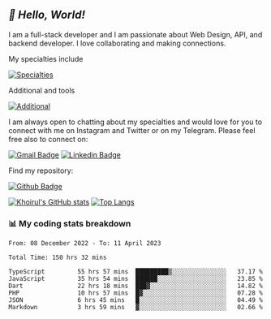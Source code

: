 ## _:wave: Hello, World!_

I am a full-stack developer and I am passionate about Web Design, API, and backend developer. I love collaborating and making connections.

My specialties include

[![Specialties](https://skillicons.dev/icons?i=php,laravel,javascript,react,vue,mysql,tailwind)](https://skillicons.dev)

Additional and tools

[![Additional](https://skillicons.dev/icons?i=bash,vscode,vite,webpack,vercel,git,github,gitlab)](https://skillicons.dev)

I am always open to chatting about my specialties and would love for you to connect with me on Instagram and Twitter or on my Telegram. Please feel free also to connect on:

[![Gmail Badge](https://img.shields.io/badge/-ahmusafir.khoirul@gmail.com-c14438?style=flat&logo=Gmail&logoColor=white&link=mailto:ahmusafir.khoirul@gmail.com)](mailto:ahmusafir.khoirul@gmail.com)
[![Linkedin Badge](https://img.shields.io/badge/-Ahmad_Musafir_Khoirul_Fattah-0072b1?style=flat&logo=Linkedin&logoColor=white&link=https://www.linkedin.com/in/ahmad-musafir-khoirul-fattah-26a53a207/)](https://www.linkedin.com/in/masmuss/)

Find my repository:

[![Github Badge](https://img.shields.io/badge/-masmuss-grey?style=flat&logo=github&logoColor=white&link=https://github.com/masmuss)](https://github.com/masmuss)

[![Khoirul's GitHub stats](https://github-readme-stats.vercel.app/api?username=masmuss&show_icons=true&include_all_commits=true&theme=transparent&layout=compact)](https://github.com/masmuss/github-readme-stats)
[![Top Langs](https://github-readme-stats.vercel.app/api/top-langs/?username=masmuss&theme=transparent&layout=compact)](https://github.com/masmuss/github-readme-stats)

### :bar_chart: My coding stats breakdown

<!--START_SECTION:waka-->

```text
From: 08 December 2022 - To: 11 April 2023

Total Time: 150 hrs 32 mins

TypeScript         55 hrs 57 mins  █████████▒░░░░░░░░░░░░░░░   37.17 %
JavaScript         35 hrs 54 mins  ██████░░░░░░░░░░░░░░░░░░░   23.85 %
Dart               22 hrs 18 mins  ███▓░░░░░░░░░░░░░░░░░░░░░   14.82 %
PHP                10 hrs 57 mins  █▓░░░░░░░░░░░░░░░░░░░░░░░   07.28 %
JSON               6 hrs 45 mins   █░░░░░░░░░░░░░░░░░░░░░░░░   04.49 %
Markdown           3 hrs 59 mins   ▓░░░░░░░░░░░░░░░░░░░░░░░░   02.66 %
```

<!--END_SECTION:waka-->

